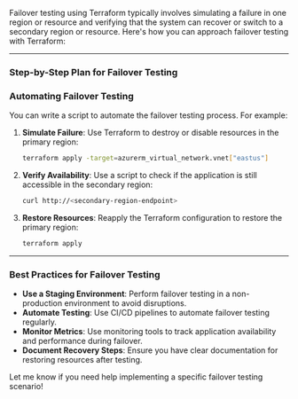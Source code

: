 Failover testing using Terraform typically involves simulating a failure in one region or resource and verifying that the system can recover or switch to a secondary region or resource. Here's how you can approach failover testing with Terraform:

---

### **Step-by-Step Plan for Failover Testing**



### **Automating Failover Testing**

You can write a script to automate the failover testing process. For example:

1. **Simulate Failure**:
   Use Terraform to destroy or disable resources in the primary region:
   ```bash
   terraform apply -target=azurerm_virtual_network.vnet["eastus"]
   ```

2. **Verify Availability**:
   Use a script to check if the application is still accessible in the secondary region:
   ```bash
   curl http://<secondary-region-endpoint>
   ```

3. **Restore Resources**:
   Reapply the Terraform configuration to restore the primary region:
   ```bash
   terraform apply
   ```

---

### **Best Practices for Failover Testing**
- **Use a Staging Environment**: Perform failover testing in a non-production environment to avoid disruptions.
- **Automate Testing**: Use CI/CD pipelines to automate failover testing regularly.
- **Monitor Metrics**: Use monitoring tools to track application availability and performance during failover.
- **Document Recovery Steps**: Ensure you have clear documentation for restoring resources after testing.

Let me know if you need help implementing a specific failover testing scenario!
